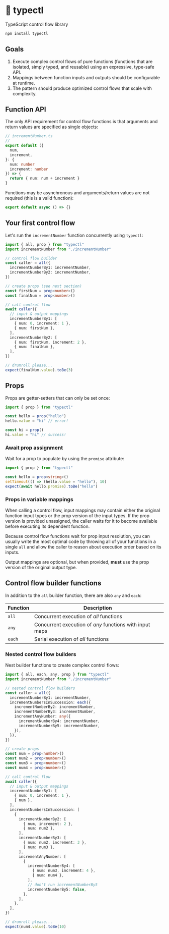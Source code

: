 # 🚰 typectl

TypeScript control flow library

```bash
npm install typectl
```

## Goals

1. Execute complex control flows of pure functions (functions that are isolated, simply typed, and reusable) using an expressive, type-safe API.
2. Mappings between function inputs and outputs should be configurable at runtime.
3. The pattern should produce optimized control flows that scale with complexity.

## Function API

The only API requirement for control flow functions is that arguments and return values are specified as single objects:

```typescript
// incrementNumber.ts
//
export default ({
  num,
  increment,
}: {
  num: number
  increment: number
}) => {
  return { num: num + increment }
}
```

Functions may be asynchronous and arguments/return values are not required (this is a valid function):

```typescript
export default async () => {}
```

## Your first control flow

Let's run the `incrementNumber` function concurrently using `typectl`:

```typescript
import { all, prop } from "typectl"
import incrementNumber from "./incrementNumber"

// control flow builder
const caller = all({
  incrementNumberBy1: incrementNumber,
  incrementNumberBy2: incrementNumber,
})

// create props (see next section)
const firstNum = prop<number>()
const finalNum = prop<number>()

// call control flow
await caller({
  // input & output mappings
  incrementNumberBy1: [
    { num: 0, increment: 1 },
    { num: firstNum },
  ],
  incrementNumberBy2: [
    { num: firstNum, increment: 2 },
    { num: finalNum },
  ],
})

// drumroll please...
expect(finalNum.value).toBe(3)
```

## Props

Props are getter-setters that can only be set once:

```typescript
import { prop } from "typectl"

const hello = prop("hello")
hello.value = "hi" // error!

const hi = prop()
hi.value = "hi" // success!
```

### Await prop assignment

Wait for a prop to populate by using the `promise` attribute:

```typescript
import { prop } from "typectl"

const hello = prop<string>()
setTimeout(() => (hello.value = "hello"), 10)
expect(await hello.promise).toBe("hello")
```

### Props in variable mappings

When calling a control flow, input mappings may contain either the original function input types or the prop version of the input types. If the prop version is provided unassigned, the caller waits for it to become available before executing its dependent function.

Because control flow functions wait for prop input resolution, you can usually write the most optimal code by throwing all of your functions in a single `all` and allow the caller to reason about execution order based on its inputs.

Output mappings are optional, but when provided, **must** use the prop version of the original output type.

## Control flow builder functions

In addition to the `all` builder function, there are also `any` and `each`:

| Function | Description |
| --- | --- |
| `all` | Concurrent execution of *all* functions |
| `any` | Concurrent execution of *any* functions with input maps |
| `each` | Serial execution of *all* functions |

### Nested control flow builders

Nest builder functions to create complex control flows:

```typescript
import { all, each, any, prop } from "typectl"
import incrementNumber from "./incrementNumber"

// nested control flow builders
const caller = all({
  incrementNumberBy1: incrementNumber,
  incrementNumbersInSuccession: each({
    incrementNumberBy2: incrementNumber,
    incrementNumberBy3: incrementNumber,
    incrementAnyNumber: any({
      incrementNumberBy4: incrementNumber,
      incrementNumberBy5: incrementNumber,
    }),
  }),
})

// create props
const num = prop<number>()
const num2 = prop<number>()
const num3 = prop<number>()
const num4 = prop<number>()

// call control flow
await caller({
  // input & output mappings
  incrementNumberBy1: [
    { num: 0, increment: 1 },
    { num },
  ],
  incrementNumbersInSuccession: [
    {
      incrementNumberBy2: [
        { num, increment: 2 },
        { num: num2 },
      ],
      incrementNumberBy3: [
        { num: num2, increment: 3 },
        { num: num3 },
      ],
      incrementAnyNumber: [
        {
          incrementNumberBy4: [
            { num: num3, increment: 4 },
            { num: num4 },
          ],
          // don't run incrementNumberBy5
          incrementNumberBy5: false,
        },
      ],
    },
  ],
})

// drumroll please...
expect(num4.value).toBe(10)
```
